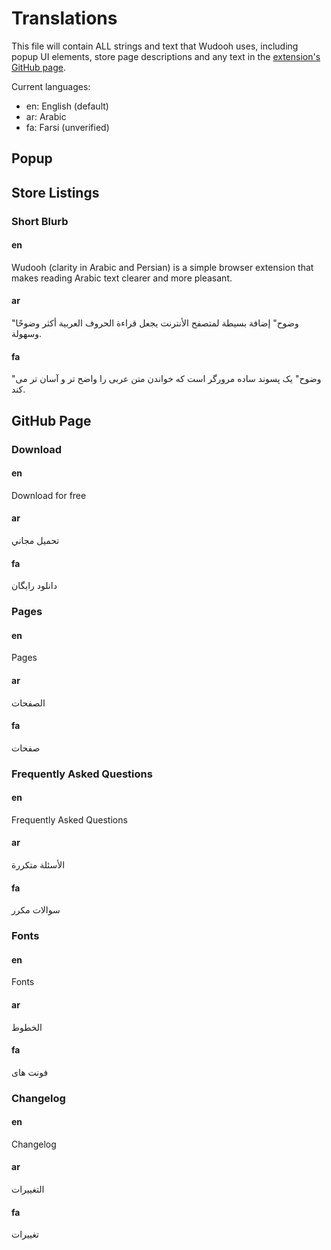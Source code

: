 # Translations

This file will contain ALL strings and text that Wudooh uses, including popup UI elements, store page descriptions 
and any text in the [extension's GitHub page](https://basshelal.github.io/Wudooh/).

Current languages:

* en: English (default)
* ar: Arabic 
* fa: Farsi (unverified)

## Popup

## Store Listings

### Short Blurb

#### en
Wudooh (clarity in Arabic and Persian) is a simple browser extension that makes reading Arabic text clearer and more
 pleasant.
 
#### ar
"وضوح" إضافة بسيطة لمتصفح الأنترنت يجعل قراءة الحروف العربية أكثر وضوحًا وسهولة.

#### fa
"وضوح" یک پسوند ساده مرورگر است که خواندن متن عربی را واضح تر و آسان تر می کند.

## GitHub Page

### Download

#### en
Download for free

#### ar
تحميل مجاني

#### fa
دانلود رایگان

### Pages

#### en
Pages

#### ar
الصفحات

#### fa
صفحات

### Frequently Asked Questions

#### en
Frequently Asked Questions

#### ar
الأسئلة متكررة

#### fa
سوالات مکرر

### Fonts

#### en
Fonts

#### ar
الخطوط

#### fa
فونت های

### Changelog

#### en
Changelog

#### ar
التغييرات

#### fa
تغییرات